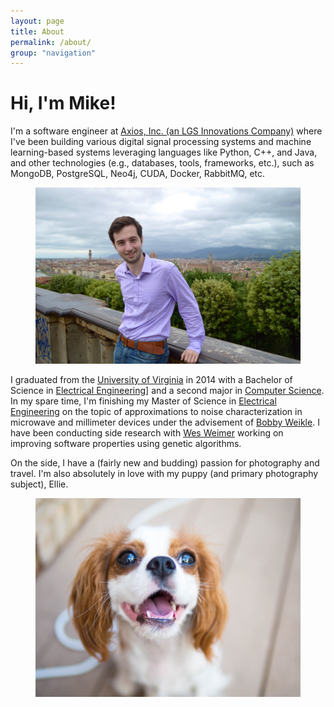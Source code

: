 ```yaml
---
layout: page
title: About
permalink: /about/
group: "navigation"
---
```


# Hi, I'm Mike!
<section>
<p>I'm a software engineer at <a href="http://www.lgsinnovations.com/about/axios/">Axios, Inc. (an LGS Innovations Company)</a> where I've been building various digital signal processing systems and machine learning-based systems leveraging languages like Python, C++, and Java, and other technologies (e.g., databases, tools, frameworks, etc.), such as MongoDB, PostgreSQL, Neo4j, CUDA, Docker, RabbitMQ, etc.</p>
</section>
<figure>
  <img src="/images/me-in-florence-2013.jpg">
</figure>
<section>
<p>I graduated from the <a href="http://www.virginia.edu">University of Virginia</a> in 2014 with a Bachelor of Science in <a href="http://www.ece.virginia.edu">Electrical Engineering]</a> and a second major in <a href="http://www.cs.virginia.edu">Computer Science</a>. In my spare time, I'm finishing my Master of Science in <a href="http://www.ece.virginia.edu">Electrical Engineering</a> on the topic of approximations to noise characterization in microwave and millimeter devices under the advisement of <a href="http://www.ece.virginia.edu/faculty/weikle.html">Bobby Weikle</a>. I have been conducting side research with <a href="http://www.cs.virginia.edu/~weimer">Wes Weimer</a> working on improving software properties using genetic algorithms.</p>
<p>On the side, I have a (fairly new and budding) passion for photography and travel. I'm also absolutely in love with my puppy (and primary photography subject), Ellie.</p>
</section>
<figure>
  <img src="/images/ellie.jpg">
</figure>
